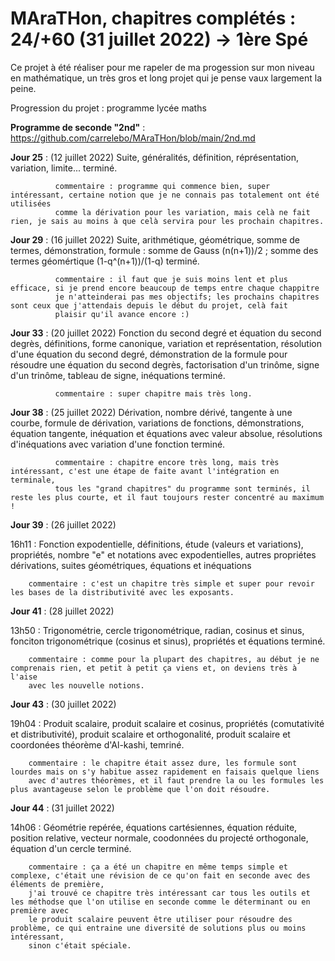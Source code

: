 # MAraTHon, chapitres complétés : 24/+60 (31 juillet 2022) -> 1ère Spé

Ce projet à été réaliser pour me rapeler de ma progession sur mon niveau en mathématique, un très gros et long projet qui je pense vaux largement la peine.

Progression du projet : programme lycée maths

**Programme de seconde "2nd"** : https://github.com/carrelebo/MAraTHon/blob/main/2nd.md


**Jour 25** : (12 juillet 2022)
              Suite, généralités, définition, réprésentation, variation, limite... terminé.
              
              commentaire : programme qui commence bien, super intéressant, certaine notion que je ne connais pas totalement ont été utilisées
              comme la dérivation pour les variation, mais celà ne fait rien, je sais au moins à que celà servira pour les prochain chapitres.
              
**Jour 29** : (16 juillet 2022)
              Suite, arithmétique, géométrique, somme de termes, démonstration, formule : somme de Gauss (n(n+1))/2 ;
              somme des termes géomértique (1-q^(n+1))/(1-q) terminé.
              
              commentaire : il faut que je suis moins lent et plus efficace, si je prend encore beaucoup de temps entre chaque chappitre
              je n'atteinderai pas mes objectifs; les prochains chapitres sont ceux que j'attendais depuis le début du projet, celà fait
              plaisir qu'il avance encore :)

**Jour 33** : (20 juillet 2022)
              Fonction du second degré et équation du second degrès, définitions, forme canonique, variation et représentation,
              résolution d'une équation du second degré, démonstration de la formule pour résoudre une équation du second degrès,
              factorisation d'un trinôme, signe d'un trinôme, tableau de signe, inéquations terminé.
              
              commentaire : super chapitre mais très long.
              
**Jour 38** : (25 juillet 2022)
              Dérivation, nombre dérivé, tangente à une courbe, formule de dérivation, variations de fonctions, démonstrations, équation tangente,
              inéquation et équations avec valeur absolue, résolutions d'inéquations avec variation d'une fonction terminé.

              commentaire : chapitre encore très long, mais très intéressant, c'est une étape de faite avant l'intégration en terminale,
              tous les "grand chapitres" du programme sont terminés, il reste les plus courte, et il faut toujours rester concentré au maximum !

**Jour 39** : (26 juillet 2022)

16h11 : Fonction expodentielle, définitions, étude (valeurs et variations), propriétés, nombre "e" et notations avec expodentielles, autres propriétes
        dérivations, suites géométriques, équations et inéquations
        
        commentaire : c'est un chapitre très simple et super pour revoir les bases de la distributivité avec les exposants.
        
**Jour 41** : (28 juillet 2022)

13h50 : Trigonométrie, cercle trigonométrique, radian, cosinus et sinus, fonciton trigonométrique (cosinus et sinus), propriétés et équations terminé.
        
        commentaire : comme pour la plupart des chapitres, au début je ne comprenais rien, et petit à petit ça viens et, on deviens très à l'aise
        avec les nouvelle notions.
        
**Jour 43** : (30 juillet 2022)

19h04 : Produit scalaire, produit scalaire et cosinus, propriétés (comutativité et distributivité), produit scalaire et orthogonalité,
        produit scalaire et coordonées théorème d'Al-kashi, temriné.
        
        commentaire : le chapitre était assez dure, les formule sont lourdes mais on s'y habitue assez rapidement en faisais quelque liens
        avec d'autres théorèmes, et il faut prendre la ou les formules les plus avantageuse selon le problème que l'on doit résoudre.
        
**Jour 44** : (31 juillet 2022)

14h06 : Géométrie repérée, équations cartésiennes, équation réduite, position relative, vecteur normale, coodonnées du projecté orthogonale,
        équation d'un cercle terminé.
        
        commentaire : ça a été un chapitre en même temps simple et complexe, c'était une révision de ce qu'on fait en seconde avec des éléments de première,
        j'ai trouvé ce chapitre très intéressant car tous les outils et les méthodse que l'on utilise en seconde comme le déterminant ou en première avec
        le produit scalaire peuvent être utiliser pour résoudre des problème, ce qui entraine une diversité de solutions plus ou moins intéressant,
        sinon c'était spéciale.
